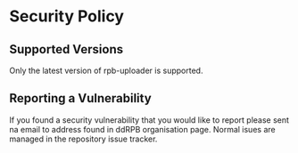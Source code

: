 # Security Policy

## Supported Versions

Only the latest version of rpb-uploader is supported.

## Reporting a Vulnerability

If you found a security vulnerability that you would like to report please sent na email to address found in
ddRPB organisation page. Normal isues are managed in the repository issue tracker.
